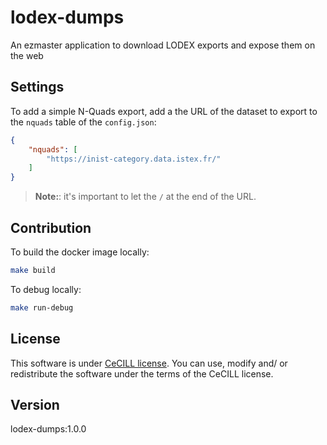 # lodex-dumps

An ezmaster application to download LODEX exports and expose them on the web

## Settings

To add a simple N-Quads export, add a the URL of the dataset to export to the
`nquads` table of the `config.json`:

```json
{
    "nquads": [
        "https://inist-category.data.istex.fr/"
    ]
}
```

> **Note:**: it's important to let the `/` at the end of the URL.

## Contribution

To build the docker image locally:

```bash
make build
```

To debug locally:

```bash
make run-debug
```

## License

This software is under [CeCILL license](LICENSE). You can use, modify and/ or redistribute the software under the terms of the CeCILL license.

## Version

lodex-dumps:1.0.0

